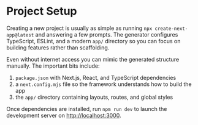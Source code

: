 # Project Setup

Creating a new project is usually as simple as running `npx create-next-app@latest` and answering a few prompts. The generator configures TypeScript, ESLint, and a modern `app/` directory so you can focus on building features rather than scaffolding.

Even without internet access you can mimic the generated structure manually. The important bits include:

1. `package.json` with Next.js, React, and TypeScript dependencies
2. a `next.config.mjs` file so the framework understands how to build the app
3. the `app/` directory containing layouts, routes, and global styles

Once dependencies are installed, run `npm run dev` to launch the development server on [http://localhost:3000](http://localhost:3000).

